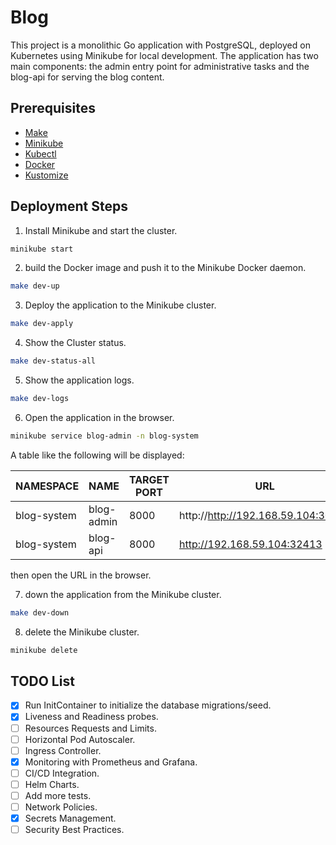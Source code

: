# Blog

This project is a monolithic Go application with PostgreSQL, deployed on Kubernetes using Minikube for local development. The application has two main components: the admin entry point for administrative tasks and the blog-api for serving the blog content.

## Prerequisites

- [Make](https://www.gnu.org/software/make/)
- [Minikube](https://minikube.sigs.k8s.io/docs/start/)
- [Kubectl](https://kubernetes.io/docs/tasks/tools/install-kubectl/)
- [Docker](https://docs.docker.com/get-docker/)
- [Kustomize](https://kubectl.docs.kubernetes.io/installation/kustomize/)

## Deployment Steps

1. Install Minikube and start the cluster.

```bash
minikube start
```

2. build the Docker image and push it to the Minikube Docker daemon.

```bash
make dev-up
```

3. Deploy the application to the Minikube cluster.

```bash
make dev-apply
```

4. Show the Cluster status.

```bash
make dev-status-all
```

5. Show the application logs.

```bash
make dev-logs
```

6. Open the application in the browser.

```bash
minikube service blog-admin -n blog-system
```

A table like the following will be displayed:

| NAMESPACE   | NAME       | TARGET PORT | URL                                |
| ----------- | ---------- | ----------- | ---------------------------------- |
| blog-system | blog-admin | 8000        | http://http://192.168.59.104:30131 |
| blog-system | blog-api   | 8000        | http://192.168.59.104:32413        |

then open the URL in the browser.

7. down the application from the Minikube cluster.

```bash
make dev-down
```

8. delete the Minikube cluster.

```bash
minikube delete
```

## TODO List

- [x] Run InitContainer to initialize the database migrations/seed.
- [x] Liveness and Readiness probes.
- [ ] Resources Requests and Limits.
- [ ] Horizontal Pod Autoscaler.
- [ ] Ingress Controller.
- [x] Monitoring with Prometheus and Grafana.
- [ ] CI/CD Integration.
- [ ] Helm Charts.
- [ ] Add more tests.
- [ ] Network Policies.
- [x] Secrets Management.
- [ ] Security Best Practices.
